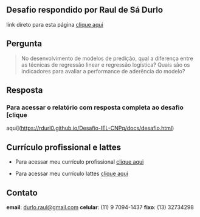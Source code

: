 
## Desafio respondido por Raul de Sá Durlo

link direto para esta página [clique
aqui](https://rdurl0.github.io/Desafio-IEL-CNPq/)

## Pergunta

> No desenvolvimento de modelos de predição, qual a diferença entre as
> técnicas de regressão linear e regressão logística? Quais são os
> indicadores para avaliar a performance de aderência do modelo?

## Resposta

### **Para acessar o relatório com resposta completa ao desafio** [clique
aqui](https://rdurl0.github.io/Desafio-IEL-CNPq/docs/desafio.html)

## Currículo profissional e lattes

  - Para acessar meu currículo profissional [clique
    aqui](https://github.com/rdurl0/Desafio-IEL-CNPq/blob/master/data/CV_Raul.pdf)

  - Para acessar meu currículo lattes [clique
    aqui](http://lattes.cnpq.br/8549263887619790)

## Contato

**email**: <durlo.raul@gmail.com> **celular**: (11) 9 7094-1437
**fixo**: (13) 32734298
